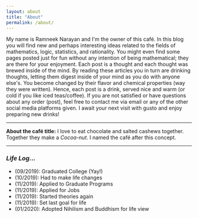 ```yaml
---
layout: about
title: "About"
permalink: /about/
---
```


My name is Ramneek Narayan and I'm the owner of this café. In this blog you will find new and perhaps interesting ideas related to the fields of mathematics, logic, statistics, and rationality. You might even find some pages posted just for fun without any intention of being mathematical; they are there for your enjoyment. Each post is a thought and each thought was brewed inside of the mind. By reading these articles you in turn are drinking thoughts, letting them digest inside of your mind as you do with anyone else's. You become changed by their flavor and chemical properties (way they were written). Hence, each post is a drink, served nice and warm (or cold if you like iced teas/coffee). If you are not satisfied or have questions about any order (post), feel free to contact me via email or any of the other social media platforms given. I await your next visit with gusto and enjoy preparing new drinks!

---

**About the café title:** I love to eat chocolate and salted cashews together. Together they make a *Cocoa-nut*. I named the café after this concept.

---

### *Life Log...*

- (09/2019): Graduated College <i class="fas fa-flag-checkered"></i> (Yay!)
- (10/2019): Had to make life changes <i class="fas fa-exchange-alt"></i>
- (11/2019): Applied to Graduate Programs <i class="fas fa-shapes"></i>
- (11/2019): Applied for Jobs <i class="fas fa-file-signature"></i>
- (11/2019): Started theories again <i class="fas fa-square-root-alt"></i>
- (11/2019): Set last goal for life <i class="fas fa-cogs"></i>
- (01/2020): Adopted Nihilism and Buddhism for life view <i class="fas fa-dharmachakra"></i>

